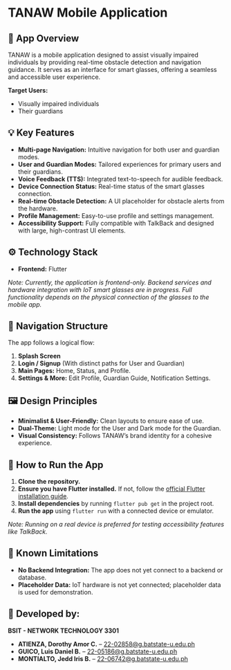 # TANAW Mobile Application

## 📱 App Overview

TANAW is a mobile application designed to assist visually impaired individuals by providing real-time obstacle detection and navigation guidance. It serves as an interface for smart glasses, offering a seamless and accessible user experience.

**Target Users:**
- Visually impaired individuals
- Their guardians

## 💡 Key Features

- **Multi-page Navigation:** Intuitive navigation for both user and guardian modes.
- **User and Guardian Modes:** Tailored experiences for primary users and their guardians.
- **Voice Feedback (TTS):** Integrated text-to-speech for audible feedback.
- **Device Connection Status:** Real-time status of the smart glasses connection.
- **Real-time Obstacle Detection:** A UI placeholder for obstacle alerts from the hardware.
- **Profile Management:** Easy-to-use profile and settings management.
- **Accessibility Support:** Fully compatible with TalkBack and designed with large, high-contrast UI elements.

## ⚙️ Technology Stack

- **Frontend:** Flutter

*Note: Currently, the application is frontend-only. Backend services and hardware integration with IoT smart glasses are in progress. Full functionality depends on the physical connection of the glasses to the mobile app.*

## 🧭 Navigation Structure

The app follows a logical flow:
1.  **Splash Screen**
2.  **Login / Signup** (With distinct paths for User and Guardian)
3.  **Main Pages:** Home, Status, and Profile.
4.  **Settings & More:** Edit Profile, Guardian Guide, Notification Settings.

## 🖼️ Design Principles

- **Minimalist & User-Friendly:** Clean layouts to ensure ease of use.
- **Dual-Theme:** Light mode for the User and Dark mode for the Guardian.
- **Visual Consistency:** Follows TANAW’s brand identity for a cohesive experience.

## 🧪 How to Run the App

1.  **Clone the repository.**
2.  **Ensure you have Flutter installed.** If not, follow the [official Flutter installation guide](https://flutter.dev/docs/get-started/install).
3.  **Install dependencies** by running `flutter pub get` in the project root.
4.  **Run the app** using `flutter run` with a connected device or emulator.

*Note: Running on a real device is preferred for testing accessibility features like TalkBack.*

## 🚧 Known Limitations

- **No Backend Integration:** The app does not yet connect to a backend or database.
- **Placeholder Data:** IoT hardware is not yet connected; placeholder data is used for demonstration.

## 👥 Developed by:

**BSIT - NETWORK TECHNOLOGY 3301**

- **ATIENZA, Dorothy Amor C.** – 22-02858@g.batstate-u.edu.ph
- **GUICO, Luis Daniel B.** – 22-05186@g.batstate-u.edu.ph
- **MONTIALTO, Jedd Iris B.** – 22-06742@g.batstate-u.edu.ph

